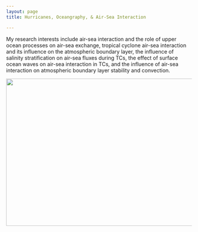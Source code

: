 ```yaml
---
layout: page
title: Hurricanes, Oceangraphy, & Air-Sea Interaction

---
```



My research interests include air-sea interaction and the role of upper ocean processes on air-sea exchange, tropical cyclone air-sea interaction and its influence on the atmospheric boundary layer, the influence of salinity stratification on air-sea fluxes during TCs, the effect of surface ocean waves on air-sea interaction in TCs, and the influence of air-sea interaction on atmospheric boundary layer stability and convection.


  
  <img src="github.com/jrudzin/jrudzin.github.io/img/airplane.png" width="600" height="400"> 



